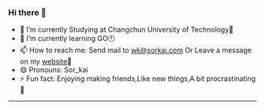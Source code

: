 ### Hi there 👋

<!--
**Sorkai/Sorkai** is a ✨ _special_ ✨ repository because its `README.md` (this file) appears on your GitHub profile.

Here are some ideas to get you started:

- 🔭 I’m currently working on ...
- 🌱 I’m currently learning ...
- 👯 I’m looking to collaborate on ...
- 🤔 I’m looking for help with ...
- 💬 Ask me about ...
- 📫 How to reach me: ...
- 😄 Pronouns: ...
- ⚡ Fun fact: ...
-->


- 🔭 I’m currently Studying at Changchun University of Technology🏫
- 🌱 I’m currently learning GO🕐
- 📫 How to reach me: Send mail to wk@sorkai.com Or Leave a message on my <a href="https://www.sorkai.com/qapress-new" target="_blank">website</a>💬
- 😄 Pronouns: Sor_kai
- ⚡ Fun fact: Enjoying making friends,Like new things,A bit procrastinating 🤣
***

